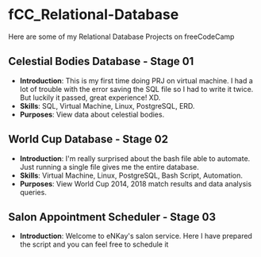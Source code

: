 # fCC_Relational-Database
Here are some of my Relational Database Projects on freeCodeCamp

## Celestial Bodies Database - Stage 01
- **Introduction**: This is my first time doing PRJ on virtual machine. I had a lot of trouble with the error saving the SQL file so I had to write it twice. But luckily it passed, great experience! XD.
- **Skills**: SQL, Virtual Machine, Linux, PostgreSQL, ERD.
- **Purposes**: View data about celestial bodies.

## World Cup Database - Stage 02
- **Introduction**: I'm really surprised about the bash file able to automate. Just running a single file gives me the entire database.
- **Skills**: Virtual Machine, Linux, PostgreSQL, Bash Script, Automation.
- **Purposes**: View World Cup 2014, 2018 match results and data analysis queries.

## Salon Appointment Scheduler - Stage 03
- **Introduction**: Welcome to eNKay's salon service. Here I have prepared the script and you can feel free to schedule it